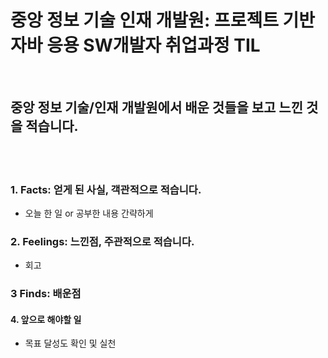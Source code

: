 # 중앙 정보 기술 인재 개발원: 프로젝트 기반 자바 응용 SW개발자 취업과정 TIL 
<BR>

## 중앙 정보 기술/인재 개발원에서 배운 것들을 보고 느낀 것을 적습니다.
	
	
<BR>
<BR>
	
### 1. Facts: 얻게 된 사실, 객관적으로 적습니다.
 - 오늘 한 일 or 공부한 내용 간략하게
	
	
### 2. Feelings: 느낀점, 주관적으로 적습니다.
 - 회고
	
	
### 3 Finds: 배운점
	
	
#### 4. 앞으로 해야할 일
 - 목표 달성도 확인 및 실천
